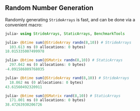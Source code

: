 ## Random Number Generation

Randomly generating `StrideArrays` is fast, and can be done via a convenient macro:
```julia
julia> using StrideArrays, StaticArrays, BenchmarkTools

julia> @btime sum(@StrideArray randn(8,10)) # StrideArrays
  103.613 ns (0 allocations: 0 bytes)
18.015335007499978

julia> @btime sum(@SMatrix randn(8,10)) # StaticArrays
  297.042 ns (0 allocations: 0 bytes)
-4.091586809768035

julia> @btime sum(@StrideArray rand(8,10)) # StrideArrays
  18.862 ns (0 allocations: 0 bytes)
43.61560492320911

julia> @btime sum(@SMatrix rand(8,10)) # StaticArrays
  171.001 ns (0 allocations: 0 bytes)
38.47263930206726
```


